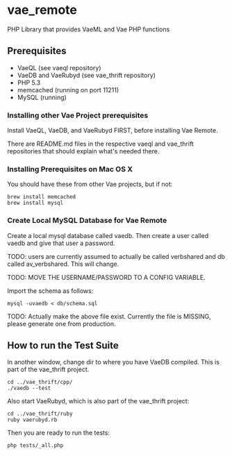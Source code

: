 # vae_remote

PHP Library that provides VaeML and Vae PHP functions


## Prerequisites

 - VaeQL (see vaeql repository)
 - VaeDB and VaeRubyd (see vae_thrift repository)
 - PHP 5.3
 - memcached (running on port 11211)
 - MySQL (running)


### Installing other Vae Project prerequisites

Install VaeQL, VaeDB, and VaeRubyd FIRST, before installing Vae Remote.

There are README.md files in the respective vaeql and vae_thrift
repositories that should explain what's needed there.


### Installing Prerequisites on Mac OS X

You should have these from other Vae projects, but if not:

    brew install memcached
    brew install mysql


### Create Local MySQL Database for Vae Remote

Create a local mysql database called vaedb.  Then create a user
called vaedb and give that user a password.  

TODO: users are currently assumed to actually be called verbshared and
db called av_verbshared.  This will change.

TODO: MOVE THE USERNAME/PASSWORD TO A CONFIG VARIABLE.

Import the schema as follows:

    mysql -uvaedb < db/schema.sql

TODO: Actually make the above file exist.  Currently the file is
MISSING, please generate one from production.


## How to run the Test Suite

In another window, change dir to where you have VaeDB compiled.  This is
part of the vae_thrift project.

    cd ../vae_thrift/cpp/
    ./vaedb --test

Also start VaeRubyd, which is also part of the vae_thrift project:

    cd ../vae_thrift/ruby
    ruby vaerubyd.rb

Then you are ready to run the tests:

    php tests/_all.php
